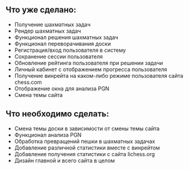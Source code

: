 ## Что уже сделано:
* Получение шахматных задач
* Рендер шахматных задач
* Функционал решения шахматных задач
* Функционал переворачивания доски
* Регистрация/вход пользователя в систему
* Сохранение сессии пользователя
* Обновление рейтинга пользователя при решении задачи
* Личный кабинет с отображением прогресса пользователя
* Получение винрейта на каком-либо режиме пользователя сайта chess.com
* Отображение окна для анализа PGN
* Смена темы сайта

## Что необходимо сделать:
* Смена темы доски в зависимости от смены темы сайта
* Функционал анализа PGN
* Обработка превращений пешки в шахматных задачах
* Добавление различной статистики вместе с винрейтом
* Добавление получения статистики с сайта lichess.org
* Дизайн главной и всего сайта в целом